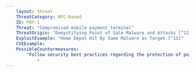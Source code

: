 ```yaml
---
    layout: threat
    ThreatCategory: NFC-based
    ID: PAY-1
    Threat: "Compromised mobile payment terminal"
    ThreatOrigin: "Demystifying Point of Sale Malware and Attacks [^12]"
    ExploitExample: "Home Depot Hit By Same Malware as Target [^13]"
    CVEExample:
    PossibleCountermeasures:
        "Follow security best practices regarding the protection of point-of-sale systems. See __Malware Targeting Point of Sale Systems__ [^42]":
            - 
---
```

